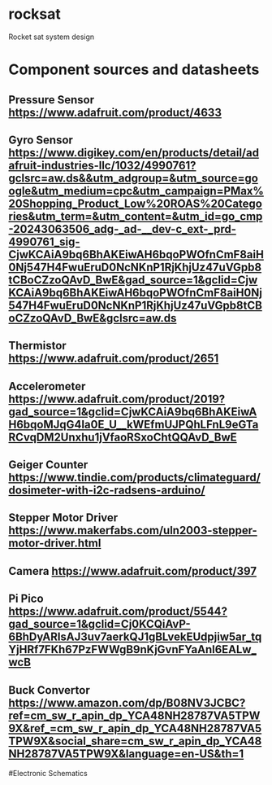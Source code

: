# rocksat
Rocket  sat system design


# Component sources and datasheets
##  Pressure Sensor https://www.adafruit.com/product/4633

##  Gyro Sensor https://www.digikey.com/en/products/detail/adafruit-industries-llc/1032/4990761?gclsrc=aw.ds&&utm_adgroup=&utm_source=google&utm_medium=cpc&utm_campaign=PMax%20Shopping_Product_Low%20ROAS%20Categories&utm_term=&utm_content=&utm_id=go_cmp-20243063506_adg-_ad-__dev-c_ext-_prd-4990761_sig-CjwKCAiA9bq6BhAKEiwAH6bqoPWOfnCmF8aiH0Nj547H4FwuEruD0NcNKnP1RjKhjUz47uVGpb8tCBoCZzoQAvD_BwE&gad_source=1&gclid=CjwKCAiA9bq6BhAKEiwAH6bqoPWOfnCmF8aiH0Nj547H4FwuEruD0NcNKnP1RjKhjUz47uVGpb8tCBoCZzoQAvD_BwE&gclsrc=aw.ds

##  Thermistor https://www.adafruit.com/product/2651

##  Accelerometer https://www.adafruit.com/product/2019?gad_source=1&gclid=CjwKCAiA9bq6BhAKEiwAH6bqoMJqG4Ia0E_U__kWEfmUJPQhLFnL9eGTaRCvqDM2Unxhu1jVfaoRSxoChtQQAvD_BwE

##  Geiger Counter https://www.tindie.com/products/climateguard/dosimeter-with-i2c-radsens-arduino/

##  Stepper Motor Driver https://www.makerfabs.com/uln2003-stepper-motor-driver.html

##  Camera https://www.adafruit.com/product/397

##  Pi Pico https://www.adafruit.com/product/5544?gad_source=1&gclid=Cj0KCQiAvP-6BhDyARIsAJ3uv7aerkQJ1gBLvekEUdpjiw5ar_tqYjHRf7FKh67PzFWWgB9nKjGvnFYaAnl6EALw_wcB

##  Buck Convertor https://www.amazon.com/dp/B08NV3JCBC?ref=cm_sw_r_apin_dp_YCA48NH28787VA5TPW9X&ref_=cm_sw_r_apin_dp_YCA48NH28787VA5TPW9X&social_share=cm_sw_r_apin_dp_YCA48NH28787VA5TPW9X&language=en-US&th=1


#Electronic Schematics
